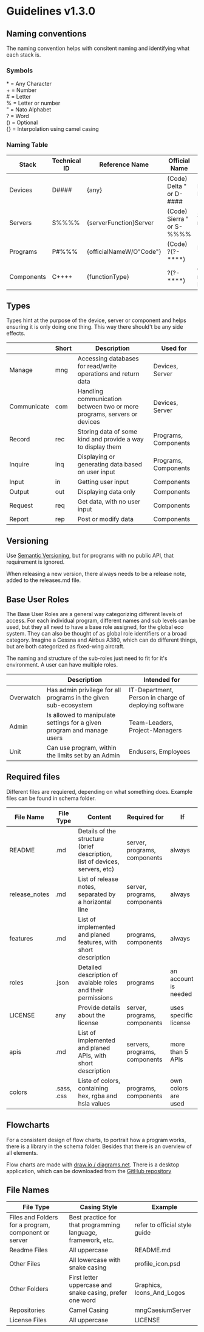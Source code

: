 # Guidelines v1.3.0

## Naming conventions

The naming convention helps with consitent naming and identifying what each stack is.

### Symbols

\* = Any Character  
\+ = Number  
\# = Letter  
% = Letter or number  
" = Nato Alphabet  
? = Word  
() = Optional  
{} = Interpolation using camel casing

### Naming Table

| Stack      | Technical ID | Reference Name          | Official Name                | Example 1                               | Example 2                                |
| ---------- | ------------ | ----------------------- | ---------------------------- | --------------------------------------- | ---------------------------------------- |
| Devices    | D\#\#\#\#    | {any}                   | (Code) Delta " or D-\#\#\#\# | DZTDI - raspi - Delta Omega             | DHOLW - homeComputer - D-HOLW            |
| Servers    | S%%%%        | {serverFunction}Server  | (Code) Sierra " or S-%%%%    | S1452 - mngCaseiumServer - Sierra Alpha | S1352 - comSideToMainServer - Code S-135 |
| Programs   | P\#%%%       | {officialNameW/O"Code"} | (Code) ?(?-\*\*\*\*)         | PC133 - caesium - Code Caesium          | PRT02 - roamingTool - Roaming-Tool       |
| Components | C\+\+\+\+    | {functionType}          | ?(?-\*\*\*\*)                | C1508 - mainMenuIn - Main Menu          | C4587 - alertModalOut - Alert-Modal      |

## Types

Types hint at the purpose of the device, server or component and helps ensuring it is only doing one thing. This way there should't be any side effects.

|             | Short | Description                                                             | Used for             |
| ----------- | ----- | ----------------------------------------------------------------------- | -------------------- |
| Manage      | mng   | Accessing databases for read/write operations and return data           | Devices, Server      |
| Communicate | com   | Handling communication between two or more programs, servers or devices | Devices, Server      |
| Record      | rec   | Storing data of some kind and provide a way to display them             | Programs, Components |
| Inquire     | inq   | Displaying or generating data based on user input                       | Programs, Components |
| Input       | in    | Getting user input                                                      | Components           |
| Output      | out   | Displaying data only                                                    | Components           |
| Request     | req   | Get data, with no user input                                            | Components           |
| Report      | rep   | Post or modify data                                                     | Components           |

## Versioning

Use [Semantic Versioning](https://semver.org/), but for programs with no public API, that requirement is ignored.

When releasing a new version, there always needs to be a release note, added to the releases.md file.

## Base User Roles

The Base User Roles are a general way categorizing different levels of access. For each individual program, different names and sub levels can be used, but they all need to have a base role assigned, for the global eco system. They can also be thought of as global role identifiers or a broad category. Imagine a Cessna and Airbus A380, which can do different things, but are both categorized as fixed-wing aircraft.

The naming and structure of the sub-roles just need to fit for it's environment. A user can have multiple roles.

|           | Description                                                            | Intended for                                          |
| --------- | ---------------------------------------------------------------------- | ----------------------------------------------------- |
| Overwatch | Has admin privilege for all programs in the given sub-ecosystem        | IT-Department, Person in charge of deploying software |
| Admin     | Is allowed to manipulate settings for a given program and manage users | Team-Leaders, Project-Managers                        |
| Unit      | Can use program, within the limits set by an Admin                     | Endusers, Employees                                   |

## Required files

Different files are requiered, depending on what something does. Example files can be found in schema folder.

| File Name     | File Type   | Content                                                                     | Required for                 | If                    |
| ------------- | ----------- | --------------------------------------------------------------------------- | ----------------------------- | --------------------- |
| README        | .md         | Details of the structure (brief description, list of devices, servers, etc) | server, programs, components  | always                |
| release_notes | .md         | List of release notes, separated by a horizontal line                       | server, programs, components  | always                |
| features      | .md         | List of implemented and planed features, with short description             | programs, components          | always                |
| roles         | .json       | Detailed description of avaiable roles and their permissions                | programs                      | an account is needed  |
| LICENSE       | any         | Provide details about the license                                           | server, programs, components  | uses specific license |
| apis          | .md         | List of implemented and planed APIs, with short description                 | servers, programs, components | more than 5 APIs      |
| colors        | .sass, .css | Liste of colors, containing hex, rgba and hsla values                       | programs, components          | own colors are used   |

## Flowcharts

For a consistent design of flow charts, to portrait how a program works, there is a library in the schema folder. Besides that there is an overview of all elements.

Flow charts are made with [draw.io / diagrams.net](https://www.diagrams.net/). There is a desktop application, which can be downloaded from the [GitHub repository](https://github.com/jgraph/drawio-desktop)

## File Names

| File Type                                            | Casing Style                                                 | Example                       |
| ---------------------------------------------------- | ------------------------------------------------------------ | ----------------------------- |
| Files and Folders for a program, component or server | Best practice for that programming language, framework, etc. | refer to official style guide |
| Readme Files                                         | All uppercase                                                | README.md                     |
| Other Files                                          | All lowercase with snake casing                              | profile_icon.psd              |
| Other Folders                                        | First letter uppercase and snake casing, prefer one word     | Graphics, Icons_And_Logos     |
| Repositories                                         | Camel Casing                                                 | mngCaesiumServer              |
| License Files                                        | All uppercase                                                | LICENSE                       |
